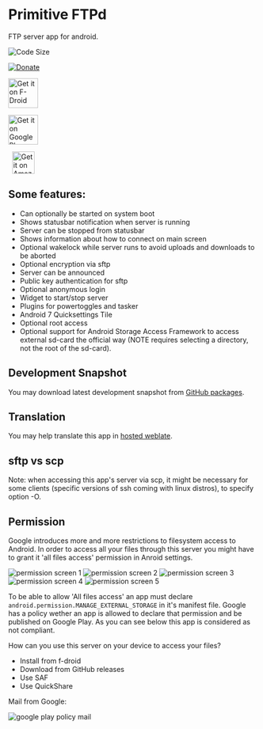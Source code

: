 # Primitive FTPd

FTP server app for android.

<!--
[![Build Status](https://travis-ci.org/wolpi/prim-ftpd.png)](https://travis-ci.org/wolpi/prim-ftpd)
-->
![Code Size](https://img.shields.io/github/languages/code-size/wolpi/prim-ftpd.svg?style=popout)

[![Donate](https://img.shields.io/badge/Donate-PayPal-green.svg)](https://www.paypal.com/cgi-bin/webscr?cmd=_s-xclick&hosted_button_id=Q8TU8ZQX3WV8J)

[<img alt="Get it on F-Droid" height="60" src="https://f-droid.org/badge/get-it-on.png" />](https://f-droid.org/app/org.primftpd)

[<img alt="Get it on Google Play" height="60" src="https://play.google.com/intl/en_us/badges/images/generic/en_badge_web_generic.png" />](https://play.google.com/store/apps/details?id=org.primftpd)

[<img alt="Get it on Amazon" height="45" style="margin-left: 8px;" src="https://images-na.ssl-images-amazon.com/images/G/01/AmazonMobileApps/amazon-apps-store-us-black.png" />](http://www.amazon.com/wolpi-primitive-FTPd/dp/B00KERCPNY/ref=sr_1_1)


## Some features:
* Can optionally be started on system boot
* Shows statusbar notification when server is running
* Server can be stopped from statusbar
* Shows information about how to connect on main screen
* Optional wakelock while server runs to avoid uploads and downloads to be aborted
* Optional encryption via sftp
* Server can be announced
* Public key authentication for sftp
* Optional anonymous login
* Widget to start/stop server
* Plugins for powertoggles and tasker
* Android 7 Quicksettings Tile
* Optional root access
* Optional support for Android Storage Access Framework to access external sd-card the official way (NOTE requires selecting a directory, not the root of the sd-card).


## Development Snapshot
You may download latest development snapshot from [GitHub packages](https://github.com/wolpi/prim-ftpd/packages/).


## Translation
You may help translate this app in [hosted weblate](https://hosted.weblate.org/projects/pftpd/pftpd/).

## sftp vs scp
Note: when accessing this app's server via scp, it might be necessary for some clients (specific versions of ssh coming with linux distros), to specify option -O. 

## Permission
Google introduces more and more restrictions to filesystem access to Android. In order to access all
your files through this server you might have to grant it 'all files access' permission in Anroid settings.

![permission screen 1](fastlane/img/permission1.png)
![permission screen 2](fastlane/img/permission2.png)
![permission screen 3](fastlane/img/permission3.png)
![permission screen 4](fastlane/img/permission4.png)
![permission screen 5](fastlane/img/permission5.png)

To be able to allow 'All files access' an app must declare `android.permission.MANAGE_EXTERNAL_STORAGE` in it's manifest file.
Google has a policy wether an app is allowed to declare that permission and be published on Google Play.
As you can see below this app is considered as not compliant.

How can you use this server on your device to access your files?
* Install from f-droid
* Download from GitHub releases
* Use SAF
* Use QuickShare

Mail from Google:

![google play policy mail](fastlane/img/google-play-policy-mail.png)
